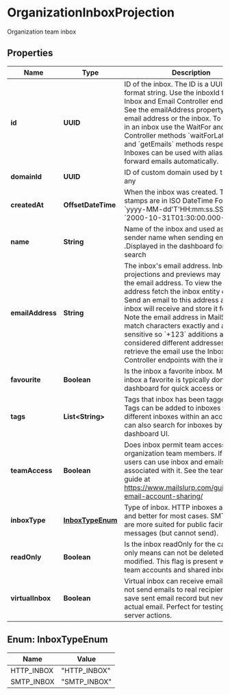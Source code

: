 

# OrganizationInboxProjection

Organization team inbox

## Properties

| Name | Type | Description | Notes |
|------------ | ------------- | ------------- | -------------|
|**id** | **UUID** | ID of the inbox. The ID is a UUID-V4 format string. Use the inboxId for calls to Inbox and Email Controller endpoints. See the emailAddress property for the email address or the inbox. To get emails in an inbox use the WaitFor and Inbox Controller methods &#x60;waitForLatestEmail&#x60; and &#x60;getEmails&#x60; methods respectively. Inboxes can be used with aliases to forward emails automatically. |  |
|**domainId** | **UUID** | ID of custom domain used by the inbox if any |  [optional] |
|**createdAt** | **OffsetDateTime** | When the inbox was created. Time stamps are in ISO DateTime Format &#x60;yyyy-MM-dd&#39;T&#39;HH:mm:ss.SSSXXX&#x60; e.g. &#x60;2000-10-31T01:30:00.000-05:00&#x60;. |  |
|**name** | **String** | Name of the inbox and used as the sender name when sending emails .Displayed in the dashboard for easier search |  [optional] |
|**emailAddress** | **String** | The inbox&#39;s email address. Inbox projections and previews may not include the email address. To view the email address fetch the inbox entity directly. Send an email to this address and the inbox will receive and store it for you. Note the email address in MailSlurp match characters exactly and are case sensitive so &#x60;+123&#x60; additions are considered different addresses. To retrieve the email use the Inbox and Email Controller endpoints with the inbox ID. |  [optional] |
|**favourite** | **Boolean** | Is the inbox a favorite inbox. Make an inbox a favorite is typically done in the dashboard for quick access or filtering |  |
|**tags** | **List&lt;String&gt;** | Tags that inbox has been tagged with. Tags can be added to inboxes to group different inboxes within an account. You can also search for inboxes by tag in the dashboard UI. |  [optional] |
|**teamAccess** | **Boolean** | Does inbox permit team access for organization team members. If so team users can use inbox and emails associated with it. See the team access guide at https://www.mailslurp.com/guides/team-email-account-sharing/ |  |
|**inboxType** | [**InboxTypeEnum**](#InboxTypeEnum) | Type of inbox. HTTP inboxes are faster and better for most cases. SMTP inboxes are more suited for public facing inbound messages (but cannot send). |  [optional] |
|**readOnly** | **Boolean** | Is the inbox readOnly for the caller. Read only means can not be deleted or modified. This flag is present when using team accounts and shared inboxes. |  |
|**virtualInbox** | **Boolean** | Virtual inbox can receive email but will not send emails to real recipients. Will save sent email record but never send an actual email. Perfect for testing mail server actions. |  |



## Enum: InboxTypeEnum

| Name | Value |
|---- | -----|
| HTTP_INBOX | &quot;HTTP_INBOX&quot; |
| SMTP_INBOX | &quot;SMTP_INBOX&quot; |



